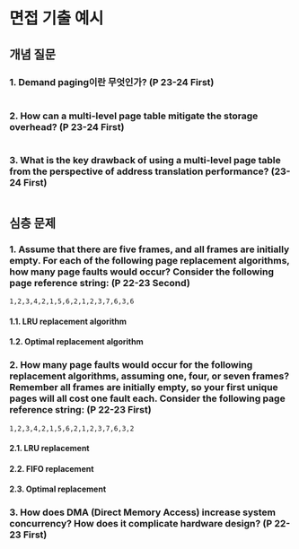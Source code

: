 # 면접 기출 예시
## 개념 질문
### 1. Demand paging이란 무엇인가? (P 23-24 First)
~~~
~~~

### 2. How can a multi-level page table mitigate the storage overhead? (P 23-24 First)
~~~
~~~
### 3. What is the key drawback of using a multi-level page table from the perspective of address translation performance? (23-24 First)
~~~
~~~

## 심층 문제

### 1. Assume that there are five frames, and all frames are initially empty. For each of the following page replacement algorithms, how many page faults would occur? Consider the following page reference string: (P 22-23 Second)
~~~
1,2,3,4,2,1,5,6,2,1,2,3,7,6,3,6
~~~

#### 1.1. LRU replacement algorithm

#### 1.2. Optimal replacement algorithm


### 2. How many page faults would occur for the following replacement algorithms, assuming one, four, or seven frames? Remember all frames are initially empty, so your first unique pages will all cost one fault each. Consider the following page reference string: (P 22-23 First)
~~~
1,2,3,4,2,1,5,6,2,1,2,3,7,6,3,2
~~~

#### 2.1. LRU replacement

#### 2.2. FIFO replacement

#### 2.3. Optimal replacement

### 3. How does DMA (Direct Memory Access) increase system concurrency? How does it complicate hardware design? (P 22-23 First)

